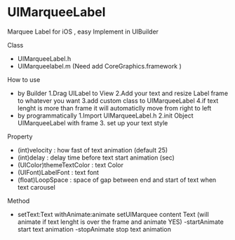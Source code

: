UIMarqueeLabel
==============

Marquee Label for iOS , easy Implement in UIBuilder

Class
  - UIMarqueeLabel.h
  - UIMarqueelabel.m
  (Need add CoreGraphics.framework )
  

How to use
  - by Builder
    1.Drag UILabel to View
    2.Add your text and resize Label frame to whatever you want
    3.add custom class to UIMarqueeLabel
    4.if text lenght is more than frame it will automaticlly move from right to left
  - by programmatically
    1.Import UIMarqueeLabel.h
    2.init Object UIMarqueeLabel with frame
    3. set up your text style
    
Property
  - (int)velocity : how fast of text animation (default 25)
  - (int)delay : delay time before text start animation (sec)
  - (UIColor)themeTextColor : text Color
  - (UIFont)LabelFont : text font
  - (float)LoopSpace : space of gap between end and start of text when text carousel
 
Method
  - setText:Text withAnimate:animate
      setUIMarquee content Text (will animate if text lenght is over the frame and animate YES)
  -startAnimate
      start text animation
  -stopAnimate
      stop text animation
    
  

